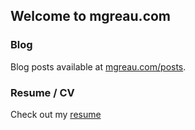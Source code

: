 ## Welcome to mgreau.com


### Blog

Blog posts available at [mgreau.com/posts](https://mgreau.com/posts).

### Resume / CV

Check out my [resume](https://mgreau.com/resume/resume.html)
